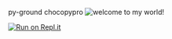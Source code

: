 py-ground
chocopypro
![welcome to my world!](https://images.freeimages.com/images/large-previews/f3e/the-source-1464380.jpg)

[![Run on Repl.it](https://repl.it/badge/github/suhasksv/chocopypro)](https://repl.it/github/suhasksv/py-ground)
